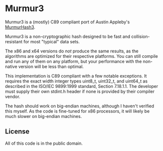 # Murmur3

Murmur3 is a (mostly) C89 compliant port of Austin Appleby's [MurmurHash3](https://github.com/aappleby/smhasher/wiki/MurmurHash3).

Murmur3 is a non-cryptographic hash designed to be fast and collision-resistant for most "typical" data sets.

The x86 and x64 versions do _not_ produce the same results, as the
algorithms are optimized for their respective platforms. You can still
compile and run any of them on any platform, but your performance with
the non-native version will be less than optimal.

This implementation is C89 compliant with a few notable exceptions. It
requires the exact width integer types uint8_t, uint32_t, and uint64_t
as described in the ISO/IEC 9899:1999 standard, Section 7.18.1.1. The
developer must supply their own stdint.h header if none is provided by
their compiler vendor.

The hash should work on big-endian machines, although I haven't verified this myself.
As the code is fine-tuned for x86 processors, it will likely be much slower
on big-endian machines.

## License

All of this code is in the public domain.
